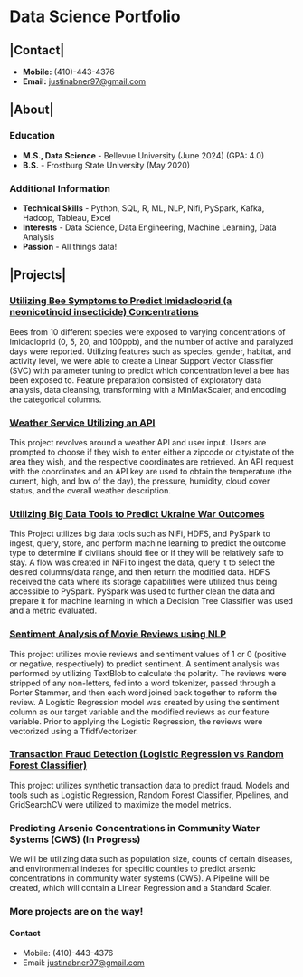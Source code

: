 # Data Science Portfolio

## |Contact|
- **Mobile:** (410)-443-4376
- **Email:** justinabner97@gmail.com


## |About|
### Education
- **M.S., Data Science** - Bellevue University (June 2024) (GPA: 4.0)
- **B.S.** - Frostburg State University (May 2020)

### Additional Information
- **Technical Skills** - Python, SQL, R, ML, NLP, Nifi, PySpark, Kafka, Hadoop, Tableau, Excel
- **Interests** - Data Science, Data Engineering, Machine Learning, Data Analysis
- **Passion** - All things data!



## |Projects|
### [Utilizing Bee Symptoms to Predict Imidacloprid (a neonicotinoid insecticide) Concentrations](https://github.com/JustinAbner/Neonicotinoids_Bees_and_ML)
Bees from 10 different species were exposed to varying concentrations of Imidacloprid (0, 5, 20, and 100ppb), and the number of active and paralyzed days were reported. Utilizing features such as species, gender, habitat, and activity level, we were able to create a Linear Support Vector Classifier (SVC) with parameter tuning to predict which concentration level a bee has been exposed to. Feature preparation consisted of exploratory data analysis, data cleansing, transforming with a MinMaxScaler, and encoding the categorical columns. 

### [Weather Service Utilizing an API](https://github.com/JustinAbner/Weather_Service)
This project revolves around a weather API and user input. Users are prompted to choose if they wish to enter either a zipcode or city/state of the area they wish, and the respective coordinates are retrieved. An API request with the coordinates and an API key are used to obtain the temperature (the current, high, and low of the day), the pressure, humidity, cloud cover status, and the overall weather description.

### [Utilizing Big Data Tools to Predict Ukraine War Outcomes](https://github.com/JustinAbner/UkraineWar_and_BigDataTools)
This Project utilizes big data tools such as NiFi, HDFS, and PySpark to ingest, query, store, and perform machine learning to predict the outcome type to determine if civilians should flee or if they will be relatively safe to stay. A flow was created in NiFi to ingest the data, query it to select the desired columns/data range, and then return the modified data. HDFS received the data where its storage capabilities were utilized thus being accessible to PySpark. PySpark was used to further clean the data and prepare it for machine learning in which a Decision Tree Classifier was used and a metric evaluated.

### [Sentiment Analysis of Movie Reviews using NLP](https://github.com/JustinAbner/Analyzing_Movie_Reviews_with_NLP)
This project utilizes movie reviews and sentiment values of 1 or 0 (positive or negative, respectively) to predict sentiment. A sentiment analysis was performed by utilizing TextBlob to calculate the polarity. The reviews were stripped of any non-letters, fed into a word tokenizer, passed through a Porter Stemmer, and then each word joined back together to reform the review. A Logistic Regression model was created by using the sentiment column as our target variable and the modified reviews as our feature variable. Prior to applying the Logistic Regression, the reviews were vectorized using a TfidfVectorizer.

### [Transaction Fraud Detection (Logistic Regression vs Random Forest Classifier)](https://github.com/JustinAbner/Transaction_Fraud_ML)
This project utilizes synthetic transaction data to predict fraud. Models and tools such as Logistic Regression, Random Forest Classifier, Pipelines, and GridSearchCV were utilized to maximize the model metrics.

### Predicting Arsenic Concentrations in Community Water Systems (CWS) (**In Progress**)
We will be utilizing data such as population size, counts of certain diseases, and environmental indexes for specific counties to predict arsenic concentrations in community water systems (CWS). A Pipeline will be created, which will contain a Linear Regression and a Standard Scaler.

### More projects are on the way!

#### Contact
- Mobile: (410)-443-4376
- Email: justinabner97@gmail.com


